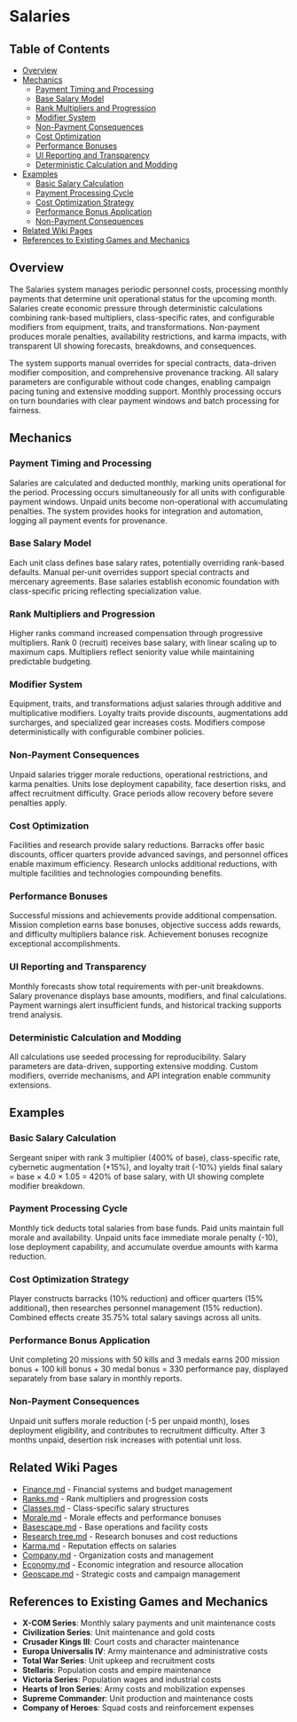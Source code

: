# Salaries

## Table of Contents
- [Overview](#overview)
- [Mechanics](#mechanics)
  - [Payment Timing and Processing](#payment-timing-and-processing)
  - [Base Salary Model](#base-salary-model)
  - [Rank Multipliers and Progression](#rank-multipliers-and-progression)
  - [Modifier System](#modifier-system)
  - [Non-Payment Consequences](#non-payment-consequences)
  - [Cost Optimization](#cost-optimization)
  - [Performance Bonuses](#performance-bonuses)
  - [UI Reporting and Transparency](#ui-reporting-and-transparency)
  - [Deterministic Calculation and Modding](#deterministic-calculation-and-modding)
- [Examples](#examples)
  - [Basic Salary Calculation](#basic-salary-calculation)
  - [Payment Processing Cycle](#payment-processing-cycle)
  - [Cost Optimization Strategy](#cost-optimization-strategy)
  - [Performance Bonus Application](#performance-bonus-application)
  - [Non-Payment Consequences](#non-payment-consequences)
- [Related Wiki Pages](#related-wiki-pages)
- [References to Existing Games and Mechanics](#references-to-existing-games-and-mechanics)

## Overview
The Salaries system manages periodic personnel costs, processing monthly payments that determine unit operational status for the upcoming month. Salaries create economic pressure through deterministic calculations combining rank-based multipliers, class-specific rates, and configurable modifiers from equipment, traits, and transformations. Non-payment produces morale penalties, availability restrictions, and karma impacts, with transparent UI showing forecasts, breakdowns, and consequences.

The system supports manual overrides for special contracts, data-driven modifier composition, and comprehensive provenance tracking. All salary parameters are configurable without code changes, enabling campaign pacing tuning and extensive modding support. Monthly processing occurs on turn boundaries with clear payment windows and batch processing for fairness.

## Mechanics
### Payment Timing and Processing
Salaries are calculated and deducted monthly, marking units operational for the period. Processing occurs simultaneously for all units with configurable payment windows. Unpaid units become non-operational with accumulating penalties. The system provides hooks for integration and automation, logging all payment events for provenance.

### Base Salary Model
Each unit class defines base salary rates, potentially overriding rank-based defaults. Manual per-unit overrides support special contracts and mercenary agreements. Base salaries establish economic foundation with class-specific pricing reflecting specialization value.

### Rank Multipliers and Progression
Higher ranks command increased compensation through progressive multipliers. Rank 0 (recruit) receives base salary, with linear scaling up to maximum caps. Multipliers reflect seniority value while maintaining predictable budgeting.

### Modifier System
Equipment, traits, and transformations adjust salaries through additive and multiplicative modifiers. Loyalty traits provide discounts, augmentations add surcharges, and specialized gear increases costs. Modifiers compose deterministically with configurable combiner policies.

### Non-Payment Consequences
Unpaid salaries trigger morale reductions, operational restrictions, and karma penalties. Units lose deployment capability, face desertion risks, and affect recruitment difficulty. Grace periods allow recovery before severe penalties apply.

### Cost Optimization
Facilities and research provide salary reductions. Barracks offer basic discounts, officer quarters provide advanced savings, and personnel offices enable maximum efficiency. Research unlocks additional reductions, with multiple facilities and technologies compounding benefits.

### Performance Bonuses
Successful missions and achievements provide additional compensation. Mission completion earns base bonuses, objective success adds rewards, and difficulty multipliers balance risk. Achievement bonuses recognize exceptional accomplishments.

### UI Reporting and Transparency
Monthly forecasts show total requirements with per-unit breakdowns. Salary provenance displays base amounts, modifiers, and final calculations. Payment warnings alert insufficient funds, and historical tracking supports trend analysis.

### Deterministic Calculation and Modding
All calculations use seeded processing for reproducibility. Salary parameters are data-driven, supporting extensive modding. Custom modifiers, override mechanisms, and API integration enable community extensions.

## Examples
### Basic Salary Calculation
Sergeant sniper with rank 3 multiplier (400% of base), class-specific rate, cybernetic augmentation (+15%), and loyalty trait (-10%) yields final salary = base × 4.0 × 1.05 = 420% of base salary, with UI showing complete modifier breakdown.

### Payment Processing Cycle
Monthly tick deducts total salaries from base funds. Paid units maintain full morale and availability. Unpaid units face immediate morale penalty (-10), lose deployment capability, and accumulate overdue amounts with karma reduction.

### Cost Optimization Strategy
Player constructs barracks (10% reduction) and officer quarters (15% additional), then researches personnel management (15% reduction). Combined effects create 35.75% total salary savings across all units.

### Performance Bonus Application
Unit completing 20 missions with 50 kills and 3 medals earns 200 mission bonus + 100 kill bonus + 30 medal bonus = 330 performance pay, displayed separately from base salary in monthly reports.

### Non-Payment Consequences
Unpaid unit suffers morale reduction (-5 per unpaid month), loses deployment eligibility, and contributes to recruitment difficulty. After 3 months unpaid, desertion risk increases with potential unit loss.

## Related Wiki Pages

- [Finance.md](../finance/Finance.md) - Financial systems and budget management
- [Ranks.md](../units/Ranks.md) - Rank multipliers and progression costs
- [Classes.md](../units/Classes.md) - Class-specific salary structures
- [Morale.md](../battlescape/Morale.md) - Morale effects and performance bonuses
- [Basescape.md](../basescape/Basescape.md) - Base operations and facility costs
- [Research tree.md](../economy/Research%20tree.md) - Research bonuses and cost reductions
- [Karma.md](../organization/Karma.md) - Reputation effects on salaries
- [Company.md](../organization/Company.md) - Organization costs and management
- [Economy.md](../economy/Economy.md) - Economic integration and resource allocation
- [Geoscape.md](../geoscape/Geoscape.md) - Strategic costs and campaign management

## References to Existing Games and Mechanics

- **X-COM Series**: Monthly salary payments and unit maintenance costs
- **Civilization Series**: Unit maintenance and gold costs
- **Crusader Kings III**: Court costs and character maintenance
- **Europa Universalis IV**: Army maintenance and administrative costs
- **Total War Series**: Unit upkeep and recruitment costs
- **Stellaris**: Population costs and empire maintenance
- **Victoria Series**: Population wages and industrial costs
- **Hearts of Iron Series**: Army costs and mobilization expenses
- **Supreme Commander**: Unit production and maintenance costs
- **Company of Heroes**: Squad costs and reinforcement expenses

